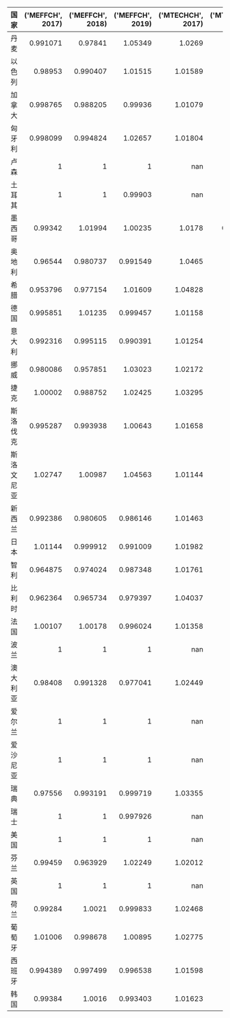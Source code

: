 | 国家       |   ('MEFFCH', 2017) |   ('MEFFCH', 2018) |   ('MEFFCH', 2019) |   ('MTECHCH', 2017) |   ('MTECHCH', 2018) |   ('MTECHCH', 2019) |   ('MQ', 2017) |   ('MQ', 2018) |   ('MQ', 2019) |
|:-----------|-------------------:|-------------------:|-------------------:|--------------------:|--------------------:|--------------------:|---------------:|---------------:|---------------:|
| 丹麦       |           0.991071 |           0.97841  |           1.05349  |             1.0269  |            1.03265  |            0.965561 |       1.01774  |       1.01036  |       1.01721  |
| 以色列     |           0.98953  |           0.990407 |           1.01515  |             1.01589 |            1.03337  |            1.00287  |       1.00525  |       1.02346  |       1.01807  |
| 加拿大     |           0.998765 |           0.988205 |           0.99936  |             1.01079 |            1.01786  |            0.999302 |       1.00954  |       1.00586  |       0.998663 |
| 匈牙利     |           0.998099 |           0.994824 |           1.02657  |             1.01804 |            1.03351  |            0.996013 |       1.01611  |       1.02816  |       1.02248  |
| 卢森       |           1        |           1        |           1        |           nan       |          nan        |          nan        |     nan        |     nan        |     nan        |
| 土耳其     |           1        |           1        |           0.99903  |           nan       |          nan        |          nan        |     nan        |     nan        |     nan        |
| 墨西哥     |           0.99342  |           1.01994  |           1.00235  |             1.0178  |            0.998363 |            0.98411  |       1.01111  |       1.01827  |       0.986427 |
| 奥地利     |           0.96544  |           0.980737 |           0.991549 |             1.0465  |            1.03914  |            1.00659  |       1.01033  |       1.01912  |       0.998086 |
| 希腊       |           0.953796 |           0.977154 |           1.01609  |             1.04828 |            1.03833  |            1.00482  |       0.999843 |       1.01461  |       1.02099  |
| 德国       |           0.995851 |           1.01235  |           0.999457 |             1.01158 |            1.00409  |            1.01144  |       1.00738  |       1.01648  |       1.01089  |
| 意大利     |           0.992316 |           0.995115 |           0.990391 |             1.01254 |            1.00627  |            1.01039  |       1.00476  |       1.00135  |       1.00068  |
| 挪威       |           0.980086 |           0.957851 |           1.03023  |             1.02172 |            1.03412  |            0.958779 |       1.00137  |       0.990538 |       0.987764 |
| 捷克       |           1.00002  |           0.988752 |           1.02425  |             1.03295 |            1.04091  |            0.996059 |       1.03297  |       1.0292   |       1.02021  |
| 斯洛伐克   |           0.995287 |           0.993938 |           1.00643  |             1.01658 |            1.02534  |            1.00087  |       1.01178  |       1.01912  |       1.00731  |
| 斯洛文尼亚 |           1.02747  |           1.00987  |           1.04563  |             1.01144 |            1.02164  |            0.979061 |       1.03922  |       1.03172  |       1.02374  |
| 新西兰     |           0.992386 |           0.980605 |           0.986146 |             1.01463 |            1.02116  |            1.01468  |       1.00691  |       1.00135  |       1.00062  |
| 日本       |           1.01144  |           0.999912 |           0.991009 |             1.01982 |            1.00688  |            1.02593  |       1.03148  |       1.00679  |       1.01671  |
| 智利       |           0.964875 |           0.974024 |           0.987348 |             1.01761 |            1.03452  |            0.99691  |       0.981871 |       1.00765  |       0.984297 |
| 比利时     |           0.962364 |           0.965734 |           0.979397 |             1.04037 |            1.04203  |            1.02516  |       1.00121  |       1.00632  |       1.00404  |
| 法国       |           1.00107  |           1.00178  |           0.996024 |             1.01358 |            1.00832  |            1.01296  |       1.01467  |       1.01011  |       1.00893  |
| 波兰       |           1        |           1        |           1        |           nan       |          nan        |          nan        |     nan        |     nan        |     nan        |
| 澳大利亚   |           0.98408  |           0.991328 |           0.977041 |             1.02449 |            1.0185   |            1.0125   |       1.00818  |       1.00967  |       0.989257 |
| 爱尔兰     |           1        |           1        |           1        |           nan       |          nan        |          nan        |     nan        |     nan        |     nan        |
| 爱沙尼亚   |           1        |           1        |           1        |           nan       |          nan        |          nan        |     nan        |     nan        |     nan        |
| 瑞典       |           0.97556  |           0.993191 |           0.999719 |             1.03355 |            1.03038  |            1.00317  |       1.00829  |       1.02336  |       1.00289  |
| 瑞士       |           1        |           1        |           0.997926 |           nan       |          nan        |          nan        |     nan        |     nan        |     nan        |
| 美国       |           1        |           1        |           1        |           nan       |          nan        |          nan        |     nan        |     nan        |     nan        |
| 芬兰       |           0.99459  |           0.963929 |           1.02249  |             1.02012 |            1.0305   |            0.970958 |       1.0146   |       0.993328 |       0.992796 |
| 英国       |           1        |           1        |           1        |           nan       |          nan        |          nan        |     nan        |     nan        |     nan        |
| 荷兰       |           0.99284  |           1.0021   |           0.999833 |             1.02468 |            1.01886  |            1.0094   |       1.01734  |       1.021    |       1.00923  |
| 葡萄牙     |           1.01006  |           0.998678 |           1.00895  |             1.02775 |            1.03011  |            1.024    |       1.03808  |       1.02875  |       1.03317  |
| 西班牙     |           0.994389 |           0.997499 |           0.996538 |             1.01598 |            1.01008  |            1.01297  |       1.01028  |       1.00755  |       1.00947  |
| 韩国       |           0.99384  |           1.0016   |           0.993403 |             1.01623 |            1.00947  |            1.01499  |       1.00997  |       1.01109  |       1.0083   |